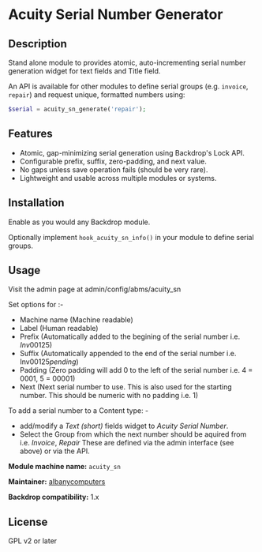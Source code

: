 # Acuity Serial Number Generator

## Description

Stand alone module to provides atomic, auto-incrementing serial number
generation widget for text fields and Title field.

An API is available for other modules to define serial groups (e.g. `invoice`,
`repair`) and request unique, formatted numbers using:

```php
$serial = acuity_sn_generate('repair');
```

## Features

- Atomic, gap-minimizing serial generation using Backdrop's Lock API.
- Configurable prefix, suffix, zero-padding, and next value.
- No gaps unless save operation fails (should be very rare).
- Lightweight and usable across multiple modules or systems.

## Installation

Enable as you would any Backdrop module.

Optionally implement `hook_acuity_sn_info()` in your module to define serial groups.

## Usage

Visit the admin page at admin/config/abms/acuity_sn

Set options for :-

 - Machine name (Machine readable)
 - Label (Human readable)
 - Prefix (Automatically added to the begining of the serial number i.e. *Inv*00125)
 - Suffix (Automatically appended to the end of the serial number i.e. Inv00125*pending*)
 - Padding (Zero padding will add 0 to the left of the serial number i.e. 4 = 0001, 5 = 00001)
 - Next (Next serial number to use. This is also used for the starting number.  This should be numeric with no padding i.e. 1)

To add a serial number to a Content type: -
 - add/modify a *Text (short)* fields widget to *Acuity Serial Number*.
 - Select the Group from which the next number should be aquired from i.e. *Invoice*, *Repair* These are defined via the admin interface (see above) or via the API.


**Module machine name:** `acuity_sn`

**Maintainer:** [albanycomputers](https://github.com/albanycomputers)

**Backdrop compatibility:** 1.x


## License

GPL v2 or later
